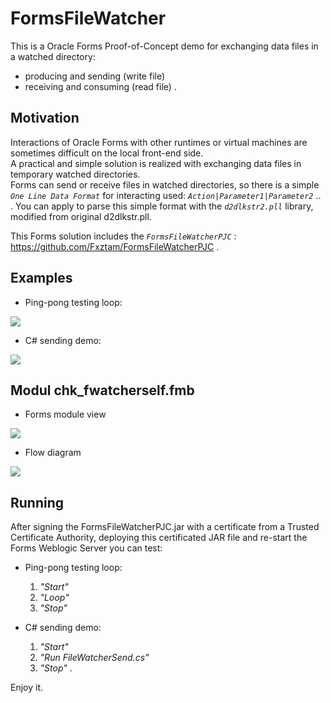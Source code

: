 # FormsFileWatcher
This is a Oracle Forms Proof-of-Concept demo for exchanging data files in a watched directory:
- producing and sending (write file)
- receiving and consuming (read file) .

## Motivation

Interactions of Oracle Forms with other runtimes or virtual machines are sometimes difficult on the local front-end side. <br/>A practical and simple solution is realized with exchanging data files in temporary watched directories. <br/>  Forms can send or receive files in watched directories, so there is a simple *`One Line Data Format`* for interacting used: *`Action|Parameter1|Parameter2`* .. .
  You can apply to parse this simple format with the *`d2dlkstr2.pll`* library, modified from original d2dlkstr.pll.

This Forms solution includes the *`FormsFileWatcherPJC`* : https://github.com/Fxztam/FormsFileWatcherPJC .

## Examples

- Ping-pong testing loop:
<img src="http://www.fmatz.com/FINAL-watch-2.gif">

- C# sending demo:

<img src="http://www.fmatz.com/csharp-finished.png">

## Modul chk_fwatcherself.fmb

- Forms module view

<img src="http://www.fmatz.com/chk_fwatchself.png">

- Flow diagram 

<img src="http://www.fmatz.com/Flow-2.jpg">

## Running

After signing the FormsFileWatcherPJC.jar with a certificate from a Trusted Certificate Authority, deploying this certificated JAR file and re-start the Forms Weblogic Server you can test:

- Ping-pong testing loop:

  1. *"Start"*
  2. *"Loop"*  
  3. *"Stop"* 

- C# sending demo:

   1. *"Start"*
   2. *"Run FileWatcherSend.cs"*
   3. *"Stop"* .

Enjoy it.


 
